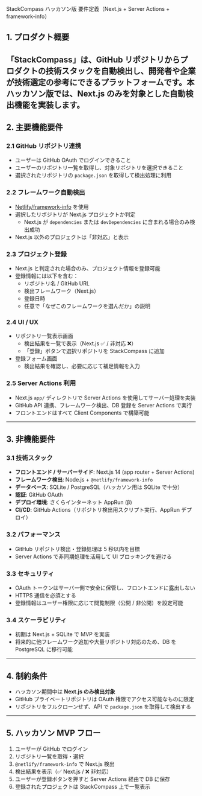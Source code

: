 StackCompass ハッカソン版 要件定義（Next.js \+ Server Actions \+ framework-info）

## **1\. プロダクト概要**

「StackCompass」は、GitHub リポジトリからプロダクトの技術スタックを自動検出し、開発者や企業が技術選定の参考にできるプラットフォームです。本ハッカソン版では、**Next.js のみ**を対象とした自動検出機能を実装します。  
---

## **2\. 主要機能要件**

### **2.1 GitHub リポジトリ連携**

* ユーザーは GitHub OAuth でログインできること  
* ユーザーのリポジトリ一覧を取得し、対象リポジトリを選択できること  
* 選択されたリポジトリの `package.json` を取得して検出処理に利用

### **2.2 フレームワーク自動検出**

* [Netlify/framework-info](https://github.com/netlify/framework-info) を使用  
* 選択したリポジトリが Next.js プロジェクトか判定  
  * Next.js が `dependencies` または `devDependencies` に含まれる場合のみ検出成功  
* Next.js 以外のプロジェクトは「非対応」と表示

### **2.3 プロジェクト登録**

* Next.js と判定された場合のみ、プロジェクト情報を登録可能  
* 登録情報には以下を含む：  
  * リポジトリ名 / GitHub URL  
  * 検出フレームワーク（Next.js）  
  * 登録日時  
  * 任意で「なぜこのフレームワークを選んだか」の説明

### **2.4 UI / UX**

* リポジトリ一覧表示画面  
  * 検出結果を一覧で表示（Next.js ✅ / 非対応 ❌）  
  * 「登録」ボタンで選択リポジトリを StackCompass に追加  
* 登録フォーム画面  
  * 検出結果を確認し、必要に応じて補足情報を入力

### **2.5 Server Actions 利用**

* Next.js `app/` ディレクトリで Server Actions を使用してサーバー処理を実装  
* GitHub API 連携、フレームワーク検出、DB 登録を Server Actions で実行  
* フロントエンドはすべて Client Components で構築可能

---

## **3\. 非機能要件**

### **3.1 技術スタック**

* **フロントエンド / サーバーサイド**: Next.js 14 (app router \+ Server Actions)  
* **フレームワーク検出**: Node.js \+ `@netlify/framework-info`  
* **データベース**: SQLite / PostgreSQL（ハッカソン用は SQLite で十分）  
* **認証**: GitHub OAuth  
* **デプロイ環境**: さくらインターネット AppRun (β)  
* **CI/CD**: GitHub Actions（リポジトリ検出用スクリプト実行、AppRun デプロイ）

### **3.2 パフォーマンス**

* GitHub リポジトリ検出・登録処理は 5 秒以内を目標  
* Server Actions で非同期処理を活用して UI ブロッキングを避ける

### **3.3 セキュリティ**

* OAuth トークンはサーバー側で安全に保管し、フロントエンドに露出しない  
* HTTPS 通信を必須とする  
* 登録情報はユーザー権限に応じて閲覧制限（公開 / 非公開）を設定可能

### **3.4 スケーラビリティ**

* 初期は Next.js \+ SQLite で MVP を実装  
* 将来的に他フレームワーク追加や大量リポジトリ対応のため、DB を PostgreSQL に移行可能

---

## **4\. 制約条件**

* ハッカソン期間中は **Next.js のみ検出対象**  
* GitHub プライベートリポジトリは OAuth 権限でアクセス可能なものに限定  
* リポジトリをフルクローンせず、API で `package.json` を取得して検出する

---

## **5\. ハッカソン MVP フロー**

1. ユーザーが GitHub でログイン  
2. リポジトリ一覧を取得・選択  
3. `@netlify/framework-info` で Next.js 検出  
4. 検出結果を表示（✅ Next.js / ❌ 非対応）  
5. ユーザーが登録ボタンを押すと Server Actions 経由で DB に保存  
6. 登録されたプロジェクトは StackCompass 上で一覧表示

